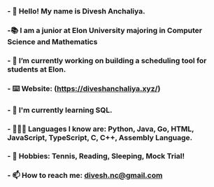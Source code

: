 ### - 👋 Hello! My name is Divesh Anchaliya. 
### -📚 I am a junior at Elon  University majoring in Computer Science and Mathematics
### - 🔭 I’m currently working on building a scheduling tool for students at Elon. 
### - ⌨️ Website: (https://diveshanchaliya.xyz/)
### - 🌱 I'm currently learning SQL. 
### - 👨🏻‍💻 Languages I know are: Python, Java, Go, HTML, JavaScript, TypeScript, C, C++, Assembly Language. 
### - 🥈 Hobbies: Tennis, Reading, Sleeping, Mock Trial!
### - 📫 How to reach me: divesh.nc@gmail.com


